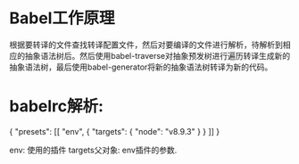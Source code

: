 # Babel工作原理
根据要转译的文件查找转译配置文件，然后对要编译的文件进行解析，待解析到相应的抽象语法树后。然后使用babel-traverse对抽象预发树进行遍历转译生成新的抽象语法树，最后使用babel-generator将新的抽象语法树转译为新的代码。


# babelrc解析:

{
  "presets": [[
    "env",
    {
      "targets": {
        "node": "v8.9.3"
      }
    }
  ]]
}

env: 使用的插件
targets父对象: env插件的参数.

# 
